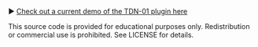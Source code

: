 ▶ [Check out a current demo of the TDN-01 plugin here](https://www.youtube.com/watch?v=Q6iaIJhviwM)

This source code is provided for educational purposes only. Redistribution or commercial use is prohibited. See LICENSE for details.
